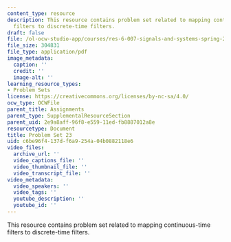 ```yaml
---
content_type: resource
description: This resource contains problem set related to mapping continuous-time
  filters to discrete-time filters.
draft: false
file: /ol-ocw-studio-app/courses/res-6-007-signals-and-systems-spring-2011/c6be96f4137df6a9254a04b0882118e6_MITRES_6_007S11_hw23.pdf
file_size: 304831
file_type: application/pdf
image_metadata:
  caption: ''
  credit: ''
  image-alt: ''
learning_resource_types:
- Problem Sets
license: https://creativecommons.org/licenses/by-nc-sa/4.0/
ocw_type: OCWFile
parent_title: Assignments
parent_type: SupplementalResourceSection
parent_uid: 2e9a8aff-96f8-e559-11ed-fb8887012a8e
resourcetype: Document
title: Problem Set 23
uid: c6be96f4-137d-f6a9-254a-04b0882118e6
video_files:
  archive_url: ''
  video_captions_file: ''
  video_thumbnail_file: ''
  video_transcript_file: ''
video_metadata:
  video_speakers: ''
  video_tags: ''
  youtube_description: ''
  youtube_id: ''
---
```

This resource contains problem set related to mapping continuous-time filters to discrete-time filters.